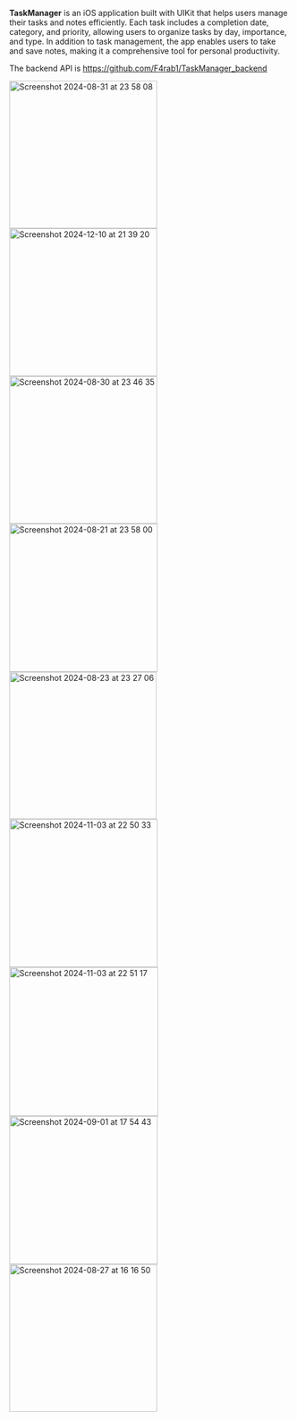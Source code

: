 **TaskManager** is an iOS application built with UIKit that helps users manage their tasks and notes efficiently. Each task includes a completion date, category, and priority, allowing users to organize tasks by day, importance, and type. In addition to task management, the app enables users to take and save notes, making it a comprehensive tool for personal productivity.

The backend API is https://github.com/F4rab1/TaskManager_backend

<img width="264" alt="Screenshot 2024-08-31 at 23 58 08" src="https://github.com/user-attachments/assets/95f360f3-2746-49de-a350-80ff7d585783">
<img width="264" alt="Screenshot 2024-12-10 at 21 39 20" src="https://github.com/user-attachments/assets/b715625d-1a76-46a8-afdb-c1156c16d6a8">
<img width="264" alt="Screenshot 2024-08-30 at 23 46 35" src="https://github.com/user-attachments/assets/ac32a35b-417e-4929-9532-971ab0abec46">
<img width="265" alt="Screenshot 2024-08-21 at 23 58 00" src="https://github.com/user-attachments/assets/64553354-f3e7-4e14-ba22-fca37f1d3e70">
<img width="263" alt="Screenshot 2024-08-23 at 23 27 06" src="https://github.com/user-attachments/assets/bdad98f9-32e1-457e-92ca-88471d8528e1">
<img width="265" alt="Screenshot 2024-11-03 at 22 50 33" src="https://github.com/user-attachments/assets/462f2442-7488-4287-8d67-72108394432b">
<img width="266" alt="Screenshot 2024-11-03 at 22 51 17" src="https://github.com/user-attachments/assets/b5a7690a-f088-4ade-8bc3-99383f93d1c5">
<img width="265" alt="Screenshot 2024-09-01 at 17 54 43" src="https://github.com/user-attachments/assets/078c945d-654c-4913-91ba-f5152590e0d2">
<img width="264" alt="Screenshot 2024-08-27 at 16 16 50" src="https://github.com/user-attachments/assets/1ea5b6ed-9d9d-450a-9d43-2ad1636f6bab">
